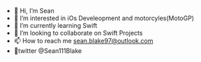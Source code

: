 - 👋 Hi, I’m Sean
- 👀 I’m interested in iOs Develeopment and motorcyles(MotoGP)
- 🌱 I’m currently learning Swift
- 💞️ I’m looking to collaborate on Swift Projects
- 📫 How to reach me sean.blake97@outlook.com
- 🦉twitter @Sean111Blake

<!---
seanB888/seanB888 is a ✨ special ✨ repository because its `README.md` (this file) appears on your GitHub profile.
You can click the Preview link to take a look at your changes.
--->

